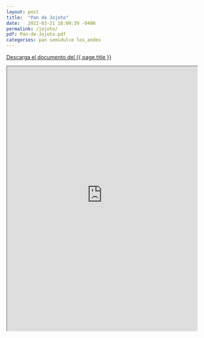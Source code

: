 ```yaml
---
layout: post
title:  "Pan de Jojoto"
date:   2022-03-21 18:00:39 -0400
permalink: /jojoto/
pdf: Pan-de-Jojoto.pdf
categories: pan semidulce los_andes
---
```


<a href="https://mapadepanesvenezolanos.github.io/assets/pdf/{{ page.pdf }}">Descarga el documento del {{ page.title }}</a>

<iframe src="https://mapadepanesvenezolanos.github.io/assets/pdf/{{ page.pdf }}" width="100%" height="700px">

